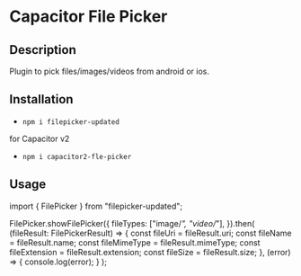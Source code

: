 # Capacitor File Picker

## Description

Plugin to pick files/images/videos from android or ios.

## Installation

- `npm i filepicker-updated`

for Capacitor v2

- `npm i capacitor2-fle-picker`
## Usage

import { FilePicker } from "filepicker-updated"; 

FilePicker.showFilePicker({
  fileTypes: ["image/*", "video/*"],
}).then(
  (fileResult: FilePickerResult) => {
    const fileUri = fileResult.uri;
    const fileName = fileResult.name;
    const fileMimeType = fileResult.mimeType;
    const fileExtension = fileResult.extension;
    const fileSize = fileResult.size;
  },
  (error) => {
    console.log(error);
  }
);
```
